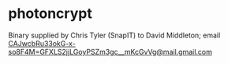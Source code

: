 # photoncrypt

Binary supplied by Chris Tyler (SnapIT) to David Middleton; email <CAJwcbRu33okG-x-so8F4M=GFXLS2jjLGoyPSZm3gc__mKcGvVg@mail.gmail.com>
